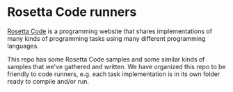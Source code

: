 # Rosetta Code runners

[Rosetta Code](http://www.rosettacode.org/) is a programming website that shares implementations of many kinds of programming tasks using many different programming languages.

This repo has some Rosetta Code samples and some similar kinds of samples that we've gathered and written. We have organized this repo to be friendly to code runners, e.g. each task implementation is in its own folder ready to compile and/or run.
